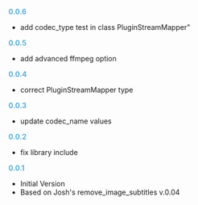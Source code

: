 **<span style="color:#56adda">0.0.6</span>**
- add codec_type test in class PluginStreamMapper"

**<span style="color:#56adda">0.0.5</span>**
- add advanced ffmpeg option

**<span style="color:#56adda">0.0.4</span>**
- correct PluginStreamMapper type

**<span style="color:#56adda">0.0.3</span>**
- update codec_name values

**<span style="color:#56adda">0.0.2</span>**
- fix library include

**<span style="color:#56adda">0.0.1</span>**
- Initial Version
- Based on Josh's remove_image_subtitles v.0.04
